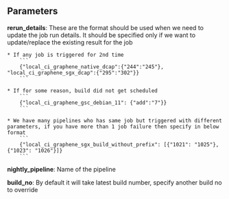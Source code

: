 ## Parameters

**rerun_details**: 
These are the format should be used when we need to update the job run
details. It should be specified only if we want to update/replace the existing
result for the job

    * If any job is triggered for 2nd time
        ```
        {"local_ci_graphene_native_dcap":{"244":"245"}, "local_ci_graphene_sgx_dcap":{"295":"302"}}
        ```

    * If for some reason, build did not get scheduled
        ```
        {"local_ci_graphene_gsc_debian_11": {"add":"7"}}
        ```

    * We have many pipelines who has same job but triggered with different parameters, if you have more than 1 job failure then specify in below format
        ```
        {"local_ci_graphene_sgx_build_without_prefix": [{"1021": "1025"}, {"1023": "1026"}]}
        ```

**nightly_pipeline**: Name of the pipeline

**build_no**: By default it will take latest build number, specify another build
no to override
